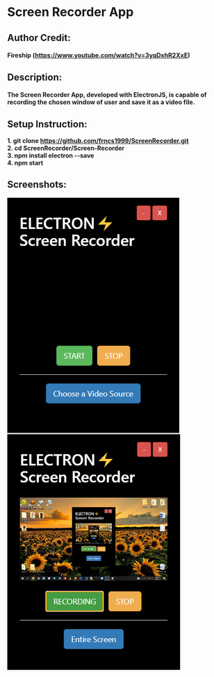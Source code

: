 # Screen Recorder App
 ## Author Credit: 
 #### Fireship (https://www.youtube.com/watch?v=3yqDxhR2XxE)
 ## Description: 
 #### The Screen Recorder App, developed with ElectronJS, is capable of recording the chosen window of user and save it as a video file.
 ## Setup Instruction:
   <b>1. git clone https://github.com/frncs1999/ScreenRecorder.git <br>
   2. cd ScreenRecorder/Screen-Recorder<br>
   3. npm install electron --save<br>
   4. npm start<b>
 ## Screenshots:
 ![](https://github.com/frncs1999/ScreenRecorder/blob/master/Screen-Recorder/ss_1.png)
 ![](https://github.com/frncs1999/ScreenRecorder/blob/master/Screen-Recorder/ss_2.png)

